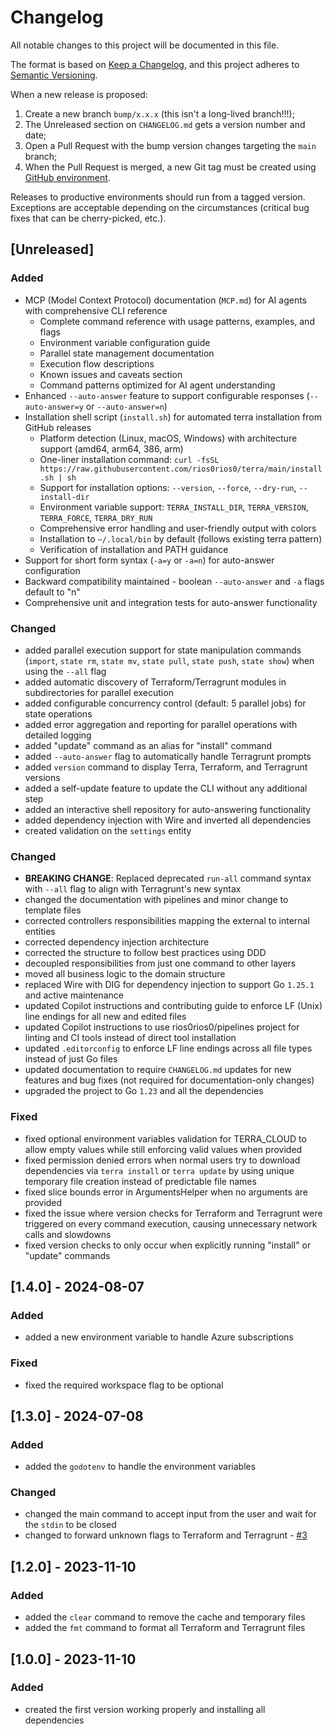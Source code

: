# Changelog

All notable changes to this project will be documented in this file.

The format is based on [Keep a Changelog](https://keepachangelog.com/en/1.1.0/), and this project adheres to [Semantic Versioning](https://semver.org/spec/v2.0.0.html).

When a new release is proposed:

1. Create a new branch `bump/x.x.x` (this isn't a long-lived branch!!!);
2. The Unreleased section on `CHANGELOG.md` gets a version number and date;
3. Open a Pull Request with the bump version changes targeting the `main` branch;
4. When the Pull Request is merged, a new Git tag must be created using [GitHub environment](https://github.com/rios0rios0/terra/tags).

Releases to productive environments should run from a tagged version.
Exceptions are acceptable depending on the circumstances (critical bug fixes that can be cherry-picked, etc.).

## [Unreleased]

### Added
- MCP (Model Context Protocol) documentation (`MCP.md`) for AI agents with comprehensive CLI reference
  - Complete command reference with usage patterns, examples, and flags
  - Environment variable configuration guide
  - Parallel state management documentation
  - Execution flow descriptions
  - Known issues and caveats section
  - Command patterns optimized for AI agent understanding
- Enhanced `--auto-answer` feature to support configurable responses (`--auto-answer=y` or `--auto-answer=n`)
- Installation shell script (`install.sh`) for automated terra installation from GitHub releases
  - Platform detection (Linux, macOS, Windows) with architecture support (amd64, arm64, 386, arm)
  - One-liner installation command: `curl -fsSL https://raw.githubusercontent.com/rios0rios0/terra/main/install.sh | sh`
  - Support for installation options: `--version`, `--force`, `--dry-run`, `--install-dir`
  - Environment variable support: `TERRA_INSTALL_DIR`, `TERRA_VERSION`, `TERRA_FORCE`, `TERRA_DRY_RUN`
  - Comprehensive error handling and user-friendly output with colors
  - Installation to `~/.local/bin` by default (follows existing terra pattern)
  - Verification of installation and PATH guidance
- Support for short form syntax (`-a=y` or `-a=n`) for auto-answer configuration
- Backward compatibility maintained - boolean `--auto-answer` and `-a` flags default to "n"
- Comprehensive unit and integration tests for auto-answer functionality

### Changed

- added parallel execution support for state manipulation commands (`import`, `state rm`, `state mv`, `state pull`, `state push`, `state show`) when using the `--all` flag
- added automatic discovery of Terraform/Terragrunt modules in subdirectories for parallel execution
- added configurable concurrency control (default: 5 parallel jobs) for state operations
- added error aggregation and reporting for parallel operations with detailed logging
- added "update" command as an alias for "install" command
- added `--auto-answer` flag to automatically handle Terragrunt prompts
- added `version` command to display Terra, Terraform, and Terragrunt versions
- added a self-update feature to update the CLI without any additional step
- added an interactive shell repository for auto-answering functionality
- added dependency injection with Wire and inverted all dependencies
- created validation on the `settings` entity

### Changed

- **BREAKING CHANGE**: Replaced deprecated `run-all` command syntax with `--all` flag to align with Terragrunt's new syntax
- changed the documentation with pipelines and minor change to template files
- corrected controllers responsibilities mapping the external to internal entities
- corrected dependency injection architecture
- corrected the structure to follow best practices using DDD
- decoupled responsibilities from just one command to other layers
- moved all business logic to the domain structure
- replaced Wire with DIG for dependency injection to support Go `1.25.1` and active maintenance
- updated Copilot instructions and contributing guide to enforce LF (Unix) line endings for all new and edited files
- updated Copilot instructions to use rios0rios0/pipelines project for linting and CI tools instead of direct tool installation
- updated `.editorconfig` to enforce LF line endings across all file types instead of just Go files
- updated documentation to require `CHANGELOG.md` updates for new features and bug fixes (not required for documentation-only changes)
- upgraded the project to Go `1.23` and all the dependencies

### Fixed

- fixed optional environment variables validation for TERRA_CLOUD to allow empty values while still enforcing valid values when provided
- fixed permission denied errors when normal users try to download dependencies via `terra install` or `terra update` by using unique temporary file creation instead of predictable file names
- fixed slice bounds error in ArgumentsHelper when no arguments are provided
- fixed the issue where version checks for Terraform and Terragrunt were triggered on every command execution, causing unnecessary network calls and slowdowns
- fixed version checks to only occur when explicitly running "install" or "update" commands

## [1.4.0] - 2024-08-07

### Added

- added a new environment variable to handle Azure subscriptions

### Fixed

- fixed the required workspace flag to be optional

## [1.3.0] - 2024-07-08

### Added

- added the `godotenv` to handle the environment variables

### Changed

- changed the main command to accept input from the user and wait for the `stdin` to be closed
- changed to forward unknown flags to Terraform and Terragrunt - [#3](https://github.com/rios0rios0/terra/issues/3)

## [1.2.0] - 2023-11-10

### Added

- added the `clear` command to remove the cache and temporary files
- added the `fmt` command to format all Terraform and Terragrunt files

## [1.0.0] - 2023-11-10

### Added

- created the first version working properly and installing all dependencies

